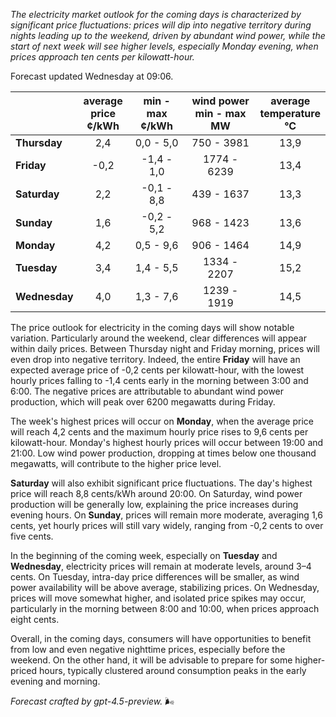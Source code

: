 *The electricity market outlook for the coming days is characterized by significant price fluctuations: prices will dip into negative territory during nights leading up to the weekend, driven by abundant wind power, while the start of next week will see higher levels, especially Monday evening, when prices approach ten cents per kilowatt-hour.*

Forecast updated Wednesday at 09:06.

|             | average<br>price<br>¢/kWh | min - max<br>¢/kWh | wind power<br>min - max<br>MW | average<br>temperature<br>°C |
|:------------|:-------------------------:|:-------------------:|:-----------------------------:|:---------------------------:|
| **Thursday**    |           2,4             |     0,0 - 5,0       |         750 - 3981           |            13,9             |
| **Friday**      |          -0,2             |    -1,4 - 1,0       |        1774 - 6239           |            13,4             |
| **Saturday**    |           2,2             |    -0,1 - 8,8       |         439 - 1637           |            13,3             |
| **Sunday**      |           1,6             |    -0,2 - 5,2       |         968 - 1423           |            13,6             |
| **Monday**      |           4,2             |     0,5 - 9,6       |         906 - 1464           |            14,9             |
| **Tuesday**     |           3,4             |     1,4 - 5,5       |        1334 - 2207           |            15,2             |
| **Wednesday**   |           4,0             |     1,3 - 7,6       |        1239 - 1919           |            14,5             |

The price outlook for electricity in the coming days will show notable variation. Particularly around the weekend, clear differences will appear within daily prices. Between Thursday night and Friday morning, prices will even drop into negative territory. Indeed, the entire **Friday** will have an expected average price of -0,2 cents per kilowatt-hour, with the lowest hourly prices falling to -1,4 cents early in the morning between 3:00 and 6:00. The negative prices are attributable to abundant wind power production, which will peak over 6200 megawatts during Friday.

The week's highest prices will occur on **Monday**, when the average price will reach 4,2 cents and the maximum hourly price rises to 9,6 cents per kilowatt-hour. Monday's highest hourly prices will occur between 19:00 and 21:00. Low wind power production, dropping at times below one thousand megawatts, will contribute to the higher price level.

**Saturday** will also exhibit significant price fluctuations. The day's highest price will reach 8,8 cents/kWh around 20:00. On Saturday, wind power production will be generally low, explaining the price increases during evening hours. On **Sunday**, prices will remain more moderate, averaging 1,6 cents, yet hourly prices will still vary widely, ranging from -0,2 cents to over five cents.

In the beginning of the coming week, especially on **Tuesday** and **Wednesday**, electricity prices will remain at moderate levels, around 3–4 cents. On Tuesday, intra-day price differences will be smaller, as wind power availability will be above average, stabilizing prices. On Wednesday, prices will move somewhat higher, and isolated price spikes may occur, particularly in the morning between 8:00 and 10:00, when prices approach eight cents.

Overall, in the coming days, consumers will have opportunities to benefit from low and even negative nighttime prices, especially before the weekend. On the other hand, it will be advisable to prepare for some higher-priced hours, typically clustered around consumption peaks in the early evening and morning.

*Forecast crafted by gpt-4.5-preview.* 🌬️
